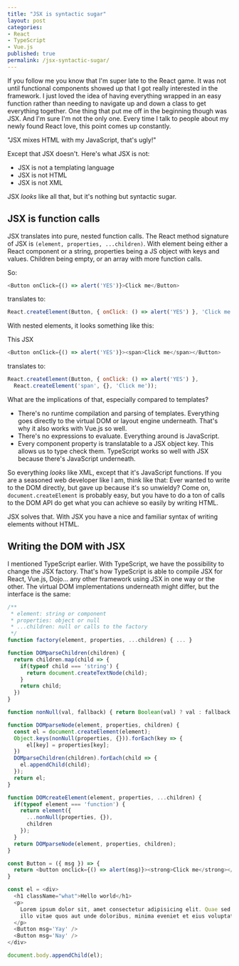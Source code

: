 ```yaml
---
title: "JSX is syntactic sugar"
layout: post
categories:
- React
- TypeScript
- Vue.js
published: true
permalink: /jsx-syntactic-sugar/
---
```


If you follow me you know that I'm super late to the React game. It was not until functional components showed up that I got 
really interested in the framework. I just loved the idea of having everything wrapped in an easy function rather than needing
to navigate up and down a class to get everything together. One thing that put me off in the beginning though was JSX. And I'm
sure I'm not the only one. Every time I talk to people about my newly found React love, this point comes up constantly. 

"JSX mixes HTML with my JavaScript, that's ugly!"

Except that JSX doesn't. Here's what JSX is not:

- JSX is not a templating language
- JSX is not HTML
- JSX is not XML

JSX *looks* like all that, but it's nothing but syntactic sugar.

## JSX is function calls

JSX translates into pure, nested function calls. The React method signature of JSX is `(element, properties, ...children)`. 
With element being either a React component or a string, properties being a JS object with keys and values. Children being empty, or
an array with more function calls.

So:

```javascript
<Button onClick={() => alert('YES')}>Click me</Button>
```

translates to:

```javascript
React.createElement(Button, { onClick: () => alert('YES') }, 'Click me');
```

With nested elements, it looks something like this:

This JSX

```javascript
<Button onClick={() => alert('YES')}><span>Click me</span></Button>
```

translates to:


```javascript
React.createElement(Button, { onClick: () => alert('YES') }, 
  React.createElement('span', {}, 'Click me'));
```

What are the implications of that, especially compared to templates?

- There's no runtime compilation and parsing of templates. Everything goes directly to the virtual DOM or layout engine underneath. 
  That's why it also works with Vue.js so well.
- There's no expressions to evaluate. Everything around is JavaScript.
- Every component property is translatable to a JSX object key. This allows us to type check them. TypeScript works so well with JSX 
  because there's JavaScript underneath.

So everything *looks* like XML, except that it's JavaScript functions. If you are a seasoned web developer like I am, think like that:
Ever wanted to write to the DOM directly, but gave up because it's so unwieldy? Come on, `document.createElement` is probably easy, 
but you have to do a ton of calls to the DOM API do get what you can achieve so easily by writing HTML.

JSX solves that. With JSX you have a nice and familiar syntax of writing elements without HTML. 

## Writing the DOM with JSX

I mentioned TypeScript earlier. With TypeScript, we have the possibility to change the JSX factory. That's how 
TypeScript is able to compile JSX for React, Vue.js, Dojo... any other framework using JSX in one way or the other. The virtual DOM implementations underneath might differ, but the interface is the same:

```javascript
/**
 * element: string or component
 * properties: object or null
 * ...children: null or calls to the factory
 */
function factory(element, properties, ...children) { ... }
```


```javascript
function DOMparseChildren(children) {
  return children.map(child => {
    if(typeof child === 'string') {
      return document.createTextNode(child);
    }
    return child;
  })
}

function nonNull(val, fallback) { return Boolean(val) ? val : fallback };

function DOMparseNode(element, properties, children) {
  const el = document.createElement(element);
  Object.keys(nonNull(properties, {})).forEach(key => {
      el[key] = properties[key];
  })
  DOMparseChildren(children).forEach(child => {
    el.appendChild(child);
  });
  return el;
}

function DOMcreateElement(element, properties, ...children) {
  if(typeof element === 'function') {
    return element({
      ...nonNull(properties, {}),
      children
    });
  }
  return DOMparseNode(element, properties, children);
}

const Button = ({ msg }) => {
  return <button onclick={() => alert(msg)}><strong>Click me</strong></button>
}

const el = <div>
  <h1 className="what">Hello world</h1>
  <p>
    Lorem ipsum dolor sit, amet consectetur adipisicing elit. Quae sed consectetur placeat veritatis 
    illo vitae quos aut unde doloribus, minima eveniet et eius voluptatibus minus aperiam sequi asperiores, odio ad?
  </p>
  <Button msg='Yay' />
  <Button msg='Nay' />
</div>

document.body.appendChild(el);
```
